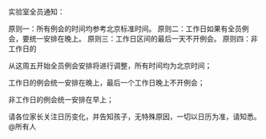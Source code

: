实验室全员通知：

原则一：所有例会的时间均参考北京标准时间。
原则二：工作日如果有全员例会，要统一安排在晚上。
原则三：工作日区间的最后一天不开例会。
原则四：非工作日的



从这周五开始全员例会安排将进行调整，所有时间均为北京时间；

工作日的例会统一安排在晚上，最后一个工作日晚上不开例会；

非工作日的例会统一安排在早上；

请各位家长关注日历变化，并告知孩子，无特殊原因，一切以日历为准，请知悉。@所有人 

